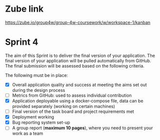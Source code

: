 # Zube link
https://zube.io/group4w/group-4w-coursework/w/workspace-1/kanban

# Sprint 4
The aim of this Sprint is to deliver the final version of your application. The final version of
your application will be pulled automatically from GitHub. The final submission will be
assessed based on the following criteria.

The following must be in place:

- [X]  Overall application quality and success at meeting the aims set out during the design process
- [ ]  Metrics from GitHub: used to assess individual contribution
- [X]  Application deployable using a docker-compose file, data can be provided separately (working on certain machines)
- [ ]  Final version of the task board and project requirements met
- [X]  Deployment working
- [X]  Bug reporting system set-up
- [ ]  A group report (**maximum 10 pages**), where you need to present your work as a team
